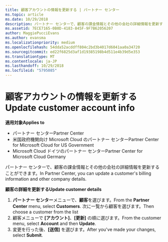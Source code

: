 ```yaml
---
title: 顧客アカウントの情報を更新する | パートナー センター
ms.topic: article
ms.date: 10/29/2018
description: パートナー センターで、顧客の課金情報とその他の会社の詳細情報を更新することができます。
ms.assetid: 7ECE7165-0B0D-4183-845F-9F7B62056207
author: MaggiePucciEvans
ms.author: evansma
ms.localizationpriority: medium
ms.openlocfilehash: 54dda52acddff804c2bd3b4017d6041aa0a34720
ms.sourcegitcommit: ed22f6825d3af1d19385198b4d511e4b39d5e353
ms.translationtype: MT
ms.contentlocale: ja-JP
ms.lasthandoff: 10/29/2018
ms.locfileid: "5795085"
---
```

# <a name="update-customer-account-info"></a><span data-ttu-id="818f6-103">顧客アカウントの情報を更新する</span><span class="sxs-lookup"><span data-stu-id="818f6-103">Update customer account info</span></span>

**<span data-ttu-id="818f6-104">適用対象</span><span class="sxs-lookup"><span data-stu-id="818f6-104">Applies to</span></span>**

-  <span data-ttu-id="818f6-105">パートナー センター</span><span class="sxs-lookup"><span data-stu-id="818f6-105">Partner Center</span></span>
-  <span data-ttu-id="818f6-106">米国政府機関向け Microsoft Cloud のパートナー センター</span><span class="sxs-lookup"><span data-stu-id="818f6-106">Partner Center for Microsoft Cloud for US Government</span></span>
-  <span data-ttu-id="818f6-107">Microsoft Cloud ドイツのパートナー センター</span><span class="sxs-lookup"><span data-stu-id="818f6-107">Partner Center for Microsoft Cloud Germany</span></span>

<span data-ttu-id="818f6-108">パートナー センターで、顧客の課金情報とその他の会社の詳細情報を更新することができます。</span><span class="sxs-lookup"><span data-stu-id="818f6-108">In Partner Center, you can update a customer's billing information and other company details.</span></span>

**<span data-ttu-id="818f6-109">顧客の詳細を更新する</span><span class="sxs-lookup"><span data-stu-id="818f6-109">Update customer details</span></span>**

1.  <span data-ttu-id="818f6-110">**パートナー センター**メニューで、**顧客**を選びます。</span><span class="sxs-lookup"><span data-stu-id="818f6-110">From the **Partner Center** menu, select **Customers**.</span></span> <span data-ttu-id="818f6-111">次に一覧から顧客を選びます。</span><span class="sxs-lookup"><span data-stu-id="818f6-111">Then choose a customer from the list</span></span>
2.  <span data-ttu-id="818f6-112">顧客メニューで **[アカウント]**、**[更新]** の順に選びます。</span><span class="sxs-lookup"><span data-stu-id="818f6-112">From the customer menu, select **Account** and then **Update**.</span></span>
3.  <span data-ttu-id="818f6-113">変更を行った後、**[送信]** を選びます。</span><span class="sxs-lookup"><span data-stu-id="818f6-113">After you've made your changes, select **Submit**.</span></span>

 

 



